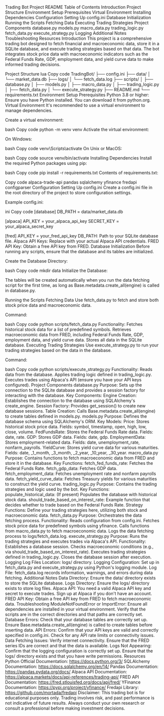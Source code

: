 Trading Bot Project README
Table of Contents
Introduction
Project Structure
Environment Setup
Prerequisites
Virtual Environment
Installing Dependencies
Configuration
Setting Up config.ini
Database Initialization
Running the Scripts
Fetching Data
Executing Trading Strategies
Project Components
database.py
models.py
macro_data.py
trading_logic.py
fetch_data.py
execute_strategy.py
Logging
Additional Notes
Troubleshooting
Resources
Introduction
This project is a comprehensive trading bot designed to fetch financial and macroeconomic data, store it in a SQLite database, and execute trading strategies based on that data. The bot integrates stock price data with macroeconomic indicators such as the Federal Funds Rate, GDP, employment data, and yield curve data to make informed trading decisions.

Project Structure
lua
Copy code
TradingBot/
├── config.ini
├── data/
│   └── market_data.db
├── logs/
│   └── fetch_data.log
├── scripts/
│   ├── database.py
│   ├── models.py
│   ├── macro_data.py
│   ├── trading_logic.py
│   ├── fetch_data.py
│   └── execute_strategy.py
├── README.md
└── requirements.txt
Environment Setup
Prerequisites
Python 3.8 or higher: Ensure you have Python installed. You can download it from python.org.
Virtual Environment
It's recommended to use a virtual environment to manage dependencies.

Create a virtual environment:

bash
Copy code
python -m venv venv
Activate the virtual environment:

On Windows:

bash
Copy code
venv\Scripts\activate
On Unix or MacOS:

bash
Copy code
source venv/bin/activate
Installing Dependencies
Install the required Python packages using pip:

bash
Copy code
pip install -r requirements.txt
Contents of requirements.txt:

Copy code
alpaca-trade-api
pandas
sqlalchemy
yfinance
fredapi
configparser
Configuration
Setting Up config.ini
Create a config.ini file in the root directory of the project to store configuration settings.

Example config.ini:

ini
Copy code
[database]
DB_PATH = data/market_data.db

[alpaca]
API_KEY = your_alpaca_api_key
SECRET_KEY = your_alpaca_secret_key

[fred]
API_KEY = your_fred_api_key
DB_PATH: Path to your SQLite database file.
Alpaca API Keys: Replace with your actual Alpaca API credentials.
FRED API Key: Obtain a free API key from FRED.
Database Initialization
Before running any scripts, ensure that the database and its tables are initialized.

Create the Database Directory:

bash
Copy code
mkdir data
Initialize the Database:

The tables will be created automatically when you run the data fetching script for the first time, as long as Base.metadata.create_all(engine) is called in database.py.

Running the Scripts
Fetching Data
Use fetch_data.py to fetch and store both stock price data and macroeconomic data.

Command:

bash
Copy code
python scripts/fetch_data.py
Functionality:
Fetches historical stock data for a list of predefined symbols.
Retrieves macroeconomic data from FRED, including Federal Funds Rate, GDP, employment data, and yield curve data.
Stores all data in the SQLite database.
Executing Trading Strategies
Use execute_strategy.py to run your trading strategies based on the data in the database.

Command:

bash
Copy code
python scripts/execute_strategy.py
Functionality:
Reads data from the database.
Applies trading logic defined in trading_logic.py.
Executes trades using Alpaca's API (ensure you have your API keys configured).
Project Components
database.py
Purpose: Sets up the connection to the SQLite database and provides a session factory for interacting with the database.
Key Components:
Engine Creation: Establishes the connection to the database using SQLAlchemy's create_engine.
Session Factory: Provides get_session() to create new database sessions.
Table Creation: Calls Base.metadata.create_all(engine) to create tables defined in models.py.
models.py
Purpose: Defines the database schema using SQLAlchemy's ORM.
Key Models:
Price: Stores historical stock price data.
Fields: symbol, timestamp, open, high, low, close, volume.
FedFundsRate: Stores the Federal Funds Rate data.
Fields: date, rate.
GDP: Stores GDP data.
Fields: date, gdp.
EmploymentData: Stores employment-related data.
Fields: date, unemployment_rate, nonfarm_payrolls.
YieldCurve: Stores yield curve data for various maturities.
Fields: date, _1_month, _3_month, _2_year, _10_year, _30_year.
macro_data.py
Purpose: Contains functions to fetch macroeconomic data from FRED and store it in the database.
Key Functions:
fetch_fed_funds_rate: Fetches the Federal Funds Rate.
fetch_gdp_data: Fetches GDP data.
fetch_employment_data: Fetches unemployment rate and nonfarm payrolls data.
fetch_yield_curve_data: Fetches Treasury yields for various maturities to construct the yield curve.
trading_logic.py
Purpose: Contains the trading strategies and logic used by the bot.
Key Functions:
populate_historical_data: (If present) Populates the database with historical stock data.
should_trade_based_on_interest_rate: Example function that decides whether to trade based on the Federal Funds Rate.
Strategy Functions: Define your trading strategies here, utilizing both stock and macroeconomic data.
fetch_data.py
Purpose: Orchestrates the data fetching process.
Functionality:
Reads configuration from config.ini.
Fetches stock price data for predefined symbols using yfinance.
Calls functions from macro_data.py to fetch macroeconomic data.
Logs the data fetching process to logs/fetch_data.log.
execute_strategy.py
Purpose: Runs the trading strategies and executes trades via Alpaca's API.
Functionality:
Establishes a database session.
Checks macroeconomic conditions (e.g., via should_trade_based_on_interest_rate).
Executes trading strategies defined in trading_logic.py.
Closes the database session after execution.
Logging
Log Files Location: logs/ directory.
Logging Configuration: Set up in fetch_data.py and execute_strategy.py using Python's logging module.
Log File: fetch_data.log records information, warnings, and errors during data fetching.
Additional Notes
Data Directory: Ensure the data/ directory exists to store the SQLite database.
Logs Directory: Ensure the logs/ directory exists to store log files.
Alpaca API: You need a valid Alpaca API key and secret to execute trades. Sign up at Alpaca if you don't have an account.
FRED API Key: Obtain a free API key from FRED to fetch macroeconomic data.
Troubleshooting
ModuleNotFoundError or ImportError:
Ensure all dependencies are installed in your virtual environment.
Verify that the scripts are in the correct directories and that paths are correctly set.
Database Errors:
Check that your database tables are correctly set up.
Ensure Base.metadata.create_all(engine) is called to create tables before inserting data.
API Errors:
Confirm that your API keys are valid and correctly specified in config.ini.
Check for any API rate limits or connectivity issues.
Data Fetching Issues:
Verify internet connectivity.
Ensure that the FRED series IDs are correct and that the data is available.
Logs Not Appearing:
Confirm that the logging configuration is correctly set up.
Ensure that the logs/ directory exists and that you have write permissions.
Resources
Python Official Documentation: https://docs.python.org/3/
SQLAlchemy Documentation: https://docs.sqlalchemy.org/en/14/
Pandas Documentation: https://pandas.pydata.org/docs/
Alpaca API Documentation: https://alpaca.markets/docs/api-references/trading-api/
FRED API Documentation: https://fred.stlouisfed.org/docs/api/fred/
YFinance Documentation: https://pypi.org/project/yfinance/
Fredapi Library: https://github.com/mortada/fredapi
Disclaimer: This trading bot is for educational purposes only. Trading involves risk, and past performance is not indicative of future results. Always conduct your own research or consult a professional before making investment decisions.
